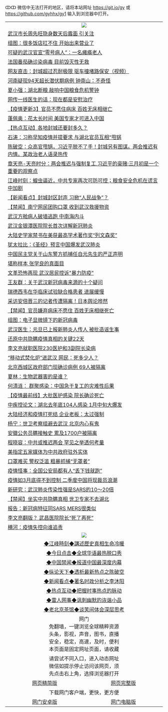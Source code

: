 ↀↀ 微信中无法打开的地区，请将本站网址 https://git.io/gy 或 https://github.com/gyhhx/gy1 输入到浏览器中打开。 

 <table>

  <tr>
    <td colspan="2" align=center><img src="https://cdn.jsdelivr.net/gh/gyoupiodf/im1/20190822-2.jpg"></td>
 </tr>
<tr><td colspan="2" align="left"><a href="https://xball.casa/oo.aspx?name=c1132644&key=eqxowaguscvmxdgc&from=gy">武汉市长周先旺隐身数天后露面 引关注</a></td></tr>
<tr><td colspan="2" align="left"><a href="https://xball.casa/oo.aspx?name=c1132685&key=eqxowaguscvmxdgc&from=gy">组图：很多饭店扛不住 开始出来营业了</a></td></tr>
<tr><td colspan="2" align="left"><a href="https://xball.casa/oo.aspx?name=c1132609&key=eqxowaguscvmxdgc&from=gy">可疑的武汉官宣“零号病人”：一名瘫痪老人</a></td></tr>
<tr><td colspan="2" align="left"><a href="https://xball.casa/oo.aspx?name=c1132659&key=eqxowaguscvmxdgc&from=gy">法国番茄确诊染病毒 目前毁灭性无救</a></td></tr>
<tr><td colspan="2" align="left"><a href="https://xball.casa/oo.aspx?name=c1132689&key=eqxowaguscvmxdgc&from=gy">网友直击：封城超过忍耐极限 驱车撞堵路保安（视频）</a></td></tr>
<tr><td colspan="2" align="left"><a href="https://xball.casa/oo.aspx?name=c1132670&key=eqxowaguscvmxdgc&from=gy">河南疑现94天超长潜伏期病例 钟南山：不奇怪</a></td></tr>
<tr><td colspan="2" align="left"><a href="https://xball.casa/oo.aspx?name=c1132688&key=eqxowaguscvmxdgc&from=gy">夏小强：湖北断粮 敲响中国粮食危机警钟</a></td></tr>
<tr><td colspan="2" align="left"><a href="https://xball.casa/oo.aspx?name=c1132658&key=eqxowaguscvmxdgc&from=gy">网传一线医生的话：现在都是安慰治疗</a></td></tr>
<tr><td colspan="2" align="left"><a href="https://xball.casa/oo.aspx?name=c1131771&key=eqxowaguscvmxdgc&from=gy">【疫情更新3】官员不愿住病床 百姓无床相继亡</a></td></tr>
<tr><td colspan="2" align="left"><a href="https://xball.casa/oo.aspx?name=c1132666&key=eqxowaguscvmxdgc&from=gy">蓬佩奥：花太长时间 美国专家才可进入中国</a></td></tr>
<tr><td colspan="2" align="left"><a href="https://xball.casa/oo.aspx?name=c1132628&key=eqxowaguscvmxdgc&from=gy">【热点互动】各地封城还要封多久？</a></td></tr>
<tr><td colspan="2" align="left"><a href="https://xball.casa/oo.aspx?name=c816850&key=eqxowaguscvmxdgc&from=gy">石涛：习称早知疫情并提要求 与湖北官员互相“甩锅</a></td></tr>
<tr><td colspan="2" align="left"><a href="https://xball.casa/oo.aspx?name=c816932&key=eqxowaguscvmxdgc&from=gy">陈破空：众高官甩锅，习近平脱不了手！封城另有图谋。两会推迟有内情。某政治老人语录热传</a></td></tr>
<tr><td colspan="2" align="left"><a href="https://xball.casa/oo.aspx?name=c1025998&key=eqxowaguscvmxdgc&from=gy">章天亮-天亮时分：两会推迟与强制复工,习近平的豪赌;三月初是一个重要的观察点</a></td></tr>
<tr><td colspan="2" align="left"><a href="https://xball.casa/oo.aspx?name=c922850&key=eqxowaguscvmxdgc&from=gy">江峰时刻：蝗虫逼近，中共专家再次可防可控；粮食安全危机在谎言中加剧</a></td></tr>

<tr><td colspan="2" align="left"><a href="https://xball.casa/oo.aspx?name=c1132633&key=eqxowaguscvmxdgc&from=gy">【新闻看点】封城封区封声 习掀“人民战争”？</a></td></tr>
<tr><td colspan="2" align="left"><a href="https://xball.casa/oo.aspx?name=c1132667&key=eqxowaguscvmxdgc&from=gy">【禁闻】南宁网民团购口罩 收到武汉救援物资</a></td></tr>
<tr><td colspan="2" align="left"><a href="https://xball.casa/oo.aspx?name=c1132682&key=eqxowaguscvmxdgc&from=gy">武汉方舱病人破墙逃跑 中南海内斗</a></td></tr>
<tr><td colspan="2" align="left"><a href="https://xball.casa/oo.aspx?name=c1132660&key=eqxowaguscvmxdgc&from=gy">武汉金银潭医院院长首次详解新冠肺炎</a></td></tr>
<tr><td colspan="2" align="left"><a href="https://xball.casa/oo.aspx?name=c1132608&key=eqxowaguscvmxdgc&from=gy">大陆史学家禁书在美获最高学术著作奖“列文森奖”</a></td></tr>
<tr><td colspan="2" align="left"><a href="https://xball.casa/oo.aspx?name=c1132640&key=eqxowaguscvmxdgc&from=gy">犹太拉比：《圣经》预言中国爆发武汉肺炎</a></td></tr>
<tr><td colspan="2" align="left"><a href="https://xball.casa/oo.aspx?name=c1132635&key=eqxowaguscvmxdgc&from=gy">中国民主党关于山东警方抓捕任自元先生的严正声明</a></td></tr>
<tr><td colspan="2" align="left"><a href="https://xball.casa/oo.aspx?name=c1132690&key=eqxowaguscvmxdgc&from=gy">堪称样本 张学良的真面目</a></td></tr>
<tr><td colspan="2" align="left"><a href="https://xball.casa/oo.aspx?name=c1132681&key=eqxowaguscvmxdgc&from=gy">文革恐怖再现 武汉居民控诉&quot;暴力防疫&quot;</a></td></tr>
<tr><td colspan="2" align="left"><a href="https://xball.casa/oo.aspx?name=c1132648&key=eqxowaguscvmxdgc&from=gy">王友群：关于武汉新冠病毒来源的十个疑问</a></td></tr>
<tr><td colspan="2" align="left"><a href="https://xball.casa/oo.aspx?name=c1132621&key=eqxowaguscvmxdgc&from=gy">瑞德西韦在华临床试验缺合格患者 进展缓慢</a></td></tr>
<tr><td colspan="2" align="left"><a href="https://xball.casa/oo.aspx?name=c1132597&key=eqxowaguscvmxdgc&from=gy">采访安倍晋三的记者传遭隔离！日本舆论哗然</a></td></tr>
<tr><td colspan="2" align="left"><a href="https://xball.casa/oo.aspx?name=c1132671&key=eqxowaguscvmxdgc&from=gy">【禁闻】官员嫌弃病床不愿住 百姓无床相继死亡</a></td></tr>
<tr><td colspan="2" align="left"><a href="https://xball.casa/oo.aspx?name=c1132661&key=eqxowaguscvmxdgc&from=gy">组图：电子显微镜下的新冠病毒</a></td></tr>
<tr><td colspan="2" align="left"><a href="https://xball.casa/oo.aspx?name=c1132623&key=eqxowaguscvmxdgc&from=gy">武汉医生：元旦已上报新肺炎人传人 被批造谣生事</a></td></tr>
<tr><td colspan="2" align="left"><a href="https://xball.casa/oo.aspx?name=c1132627&key=eqxowaguscvmxdgc&from=gy">还原中共隐瞒疫情真相的关键22天</a></td></tr>
<tr><td colspan="2" align="left"><a href="https://xball.casa/oo.aspx?name=c1132645&key=eqxowaguscvmxdgc&from=gy">李文亮就职医院230医护和3副院长染病</a></td></tr>
<tr><td colspan="2" align="left"><a href="https://xball.casa/oo.aspx?name=c1132619&key=eqxowaguscvmxdgc&from=gy">“移动式焚化炉”进武汉 网民：死多少人？</a></td></tr>
<tr><td colspan="2" align="left"><a href="https://xball.casa/oo.aspx?name=c1132604&key=eqxowaguscvmxdgc&from=gy">北京西城区政府部门现确诊病例 69人被隔离</a></td></tr>
<tr><td colspan="2" align="left"><a href="https://xball.casa/oo.aspx?name=c1132662&key=eqxowaguscvmxdgc&from=gy">夏林：生物武器害的是谁？</a></td></tr>
<tr><td colspan="2" align="left"><a href="https://xball.casa/oo.aspx?name=c1132611&key=eqxowaguscvmxdgc&from=gy">何清涟： 群聚感染：中国急于复工的灾难性后果</a></td></tr>
<tr><td colspan="2" align="left"><a href="https://xball.casa/oo.aspx?name=c1132683&key=eqxowaguscvmxdgc&from=gy">【疫情最前线】大批医护感染 院长确诊死亡</a></td></tr>
<tr><td colspan="2" align="left"><a href="https://xball.casa/oo.aspx?name=c1132632&key=eqxowaguscvmxdgc&from=gy">中疾控论文：湖北去年底104人感染 1月中旬大爆发</a></td></tr>
<tr><td colspan="2" align="left"><a href="https://xball.casa/oo.aspx?name=c1132630&key=eqxowaguscvmxdgc&from=gy">大陆经济和疫情打死结  企业老板：太过强制</a></td></tr>
<tr><td colspan="2" align="left"><a href="https://xball.casa/oo.aspx?name=c1132687&key=eqxowaguscvmxdgc&from=gy">杨宁：世卫考察组避去武汉 北京内心有鬼</a></td></tr>
<tr><td colspan="2" align="left"><a href="https://xball.casa/oo.aspx?name=c1132679&key=eqxowaguscvmxdgc&from=gy">安徽公务员瞒接触史 累及1700户被隔离</a></td></tr>
<tr><td colspan="2" align="left"><a href="https://xball.casa/oo.aspx?name=c1132636&key=eqxowaguscvmxdgc&from=gy">程晓容：中共或推迟两会 罕见之举透何考量</a></td></tr>
<tr><td colspan="2" align="left"><a href="https://xball.casa/oo.aspx?name=c1132665&key=eqxowaguscvmxdgc&from=gy">美指定五家媒体为中共政府驻外实体</a></td></tr>
<tr><td colspan="2" align="left"><a href="https://xball.casa/oo.aspx?name=c1132673&key=eqxowaguscvmxdgc&from=gy">口罩难买 警权泛滥 粗暴抓捕“无罩者”</a></td></tr>
<tr><td colspan="2" align="left"><a href="https://xball.casa/oo.aspx?name=c1132700&key=eqxowaguscvmxdgc&from=gy">疫情怪事：全国公安局都有人“丢下钱就跑”</a></td></tr>
<tr><td colspan="2" align="left"><a href="https://xball.casa/oo.aspx?name=c1132624&key=eqxowaguscvmxdgc&from=gy">疫情如3月底得不到控制 二季度中国将现裁员浪潮</a></td></tr>
<tr><td colspan="2" align="left"><a href="https://xball.casa/oo.aspx?name=c1132591&key=eqxowaguscvmxdgc&from=gy">新研究：武汉肺炎传染性强是SARS的10～20倍</a></td></tr>
<tr><td colspan="2" align="left"><a href="https://xball.casa/oo.aspx?name=c1132698&key=eqxowaguscvmxdgc&from=gy">【禁闻】坐实中共隐瞒真相 世卫专家不去湖北</a></td></tr>
<tr><td colspan="2" align="left"><a href="https://xball.casa/oo.aspx?name=c1132607&key=eqxowaguscvmxdgc&from=gy">报告：新冠病特征同SARS MERS很类似</a></td></tr>
<tr><td colspan="2" align="left"><a href="https://xball.casa/oo.aspx?name=c1132678&key=eqxowaguscvmxdgc&from=gy">李文亮翻版？ 武昌医院院长“死了再死”</a></td></tr>
<tr><td colspan="2" align="left"><a href="https://xball.casa/oo.aspx?name=c1132637&key=eqxowaguscvmxdgc&from=gy">横河：疫情失控向谁追责</a></td></tr>

 <tr>
   <td colspan="2" align=center><img src="https://cdn.jsdelivr.net/gh/gyoupiodf/im1/jf-1.jpg"></td>
  </tr>
   <tr>
   <td colspan="2" align=center> 
<a href="https://xball.casa/oo.aspx?name=c922850&key=eqxowaguscvmxdgc&from=gy&tag=9877">◆江峰時刻◆講述歷史真相生命冷暖</a><br/>
    </td>
  </tr>
   <tr>
   <td colspan="2" align=center> 
<a href="https://xball.casa/oo.aspx?name=c816850&key=eqxowaguscvmxdgc&from=gy&tag=9877">◆今日点击◆全球华语最热脱口秀</a><br/>
    </td>
  </tr>
  <tr>
  <td colspan="2" align=center>
<a href="https://xball.casa/oo.aspx?name=c816860&key=eqxowaguscvmxdgc&from=gy&tag=99733110">◆中国禁闻◆报道中国最深度内幕</a><br/>
   </tr>
  <tr>
     <td colspan="2" align=center>
<a href="https://xball.casa/oo.aspx?name=c816855&key=eqxowaguscvmxdgc&from=gy&tag=997110">◆纵论天下◆透析最新热点之陈破空</a><br/>
   </tr>
   <tr>
      <td colspan="2" align=center>
<a href="https://xball.casa/oo.aspx?name=c838308&key=eqxowaguscvmxdgc&from=gy&tag=9973110">◆新闻看点◆著名时政分析之李沐阳</a><br/>
   </tr>
   <tr>
     <td colspan="2" align=center>
<a href="https://xball.casa/oo.aspx?name=c816852&key=eqxowaguscvmxdgc&from=gy&tag=9733110">◆热点互动◆把握时事热点的脉动</a><br/>
   </tr>
   <tr>
      <td colspan="2" align=center>
<a href="https://xball.casa/oo.aspx?name=c816694&key=eqxowaguscvmxdgc&from=gy&tag=93310">◆雷人网事◆讽刺幽默的诙谐小品</a><br/>
   </tr>
   <tr>
    <td colspan="2" align=center>
<a href="https://xball.casa/oo.aspx?name=c816650&key=eqxowaguscvmxdgc&from=gy&tag=9973110">◆老北京茶馆◆谈笑间体会深层思考</a><br/>
   </tr>
<tr>
    <td colspan="2" align="center">网门<br/>免翻墙，一键浏览全球精粹资源<br/>头条，影视，声音，图书，直播<br/>安全，稳定，高速，及时，便利<br/>本页面是固定网址页面，请收藏</td>
  <tr>
  <tr>
    <td colspan="2" align="center">请尝试不同入口，进入动态网址<br/>微信如提示停止访问该网页，须<br/>先点击右上角，选择浏览器打开</td>
  <tr>  
  <tr>
    <td align="center"><a href="https://gitcdn.xyz/repo/otiny/up/master/show002.htm">网页精简版</a></td>
    <td align="center"><a href="https://gitcdn.xyz/repo/otiny/up/master/show001.htm">网页完整版</a></td>
  </tr>
  <tr>
    <td colspan="2" align="center">下载网门客户端，更快，更方便</td>
  <tr>
  <tr>
    <td align="center"><a href="https://raw.githubusercontent.com/opipe/up/master/oGatea.apk">网门安卓版</a></td>
    <td align="center"><a href="https://raw.githubusercontent.com/opipe/up/master/oGate.zip">网门电脑版</a></td>
  </tr>

</table>

